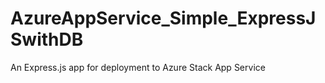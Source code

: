 # AzureAppService_Simple_ExpressJSwithDB
An Express.js app for deployment to Azure Stack App Service
